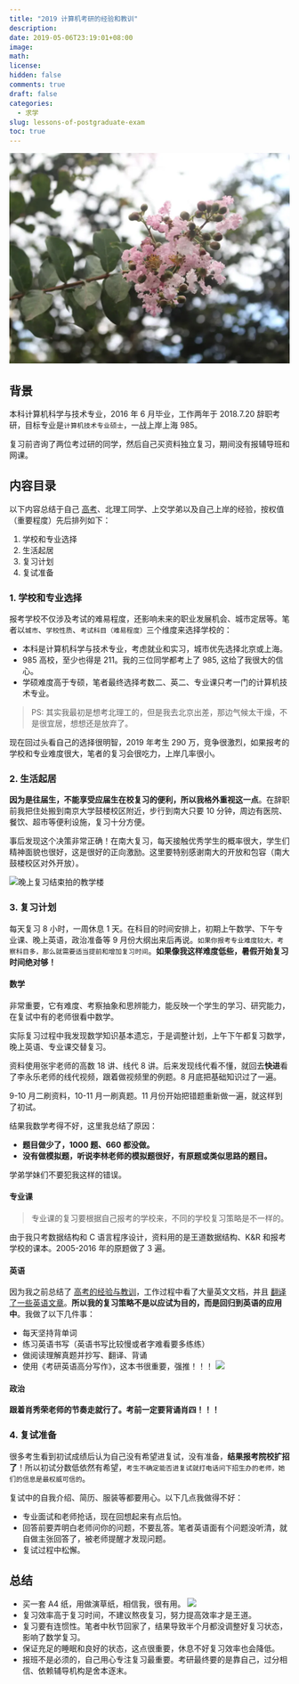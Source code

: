 ```yaml
---
title: "2019 计算机考研的经验和教训"
description:
date: 2019-05-06T23:19:01+08:00
image:
math:
license:
hidden: false
comments: true
draft: false
categories:
  - 求学
slug: lessons-of-postgraduate-exam
toc: true
---
```


![](https://raw.githubusercontent.com/alwqx/osshub/master/oss/banner/flower_00.jpg)

## 背景

本科计算机科学与技术专业，2016 年 6 月毕业，工作两年于 2018.7.20 辞职考研，目标专业是`计算机技术专业硕士`，一战上岸上海 985。

复习前咨询了两位考过研的同学，然后自己买资料独立复习，期间没有报辅导班和网课。

<!--more-->

## 内容目录

以下内容总结于自己 [高考](https://blog.adolphlwq.xyz/college-entrance-examination-experience-and-lessons/)、北理工同学、上交学弟以及自己上岸的经验，按权值（重要程度）先后排列如下：

1. 学校和专业选择
2. 生活起居
3. 复习计划
4. 复试准备

### 1. 学校和专业选择

报考学校不仅涉及考试的难易程度，还影响未来的职业发展机会、城市定居等。笔者以`城市`、`学校性质`、`考试科目（难易程度）`三个维度来选择学校的：

- 本科是计算机科学与技术专业，考虑就业和实习，城市优先选择北京或上海。
- 985 高校，至少也得是 211。我的三位同学都考上了 985, 这给了我很大的信心。
- 学硕难度高于专硕，笔者最终选择考数二、英二、专业课只考一门的计算机技术专业。

> PS: 其实我最初是想考北理工的，但是我去北京出差，那边气候太干燥，不是很宜居，想想还是放弃了。

现在回过头看自己的选择很明智，2019 年考生 290 万，竞争很激烈，如果报考的学校和专业难度很大，笔者的复习会很吃力，上岸几率很小。

### 2. 生活起居

**因为是往届生，不能享受应届生在校复习的便利，所以我格外重视这一点**。在辞职前我把住处搬到南京大学鼓楼校区附近，步行到南大只要 10 分钟，周边有医院、餐饮、超市等便利设施，复习十分方便。

事后发现这个决策非常正确！在南大复习，每天接触优秀学生的概率很大，学生们精神面貌也很好，这是很好的正向激励。这里要特别感谢南大的开放和包容（南大鼓楼校区对外开放）。

![晚上复习结束拍的教学楼](https://pic4.zhimg.com/80/v2-dc61e3ba16e71ab4d6c544f7b7eab2e7_hd.jpg)

### 3. 复习计划

每天复习 8 小时，一周休息 1 天。在科目的时间安排上，初期上午数学、下午专业课、晚上英语，政治准备等 9 月份大纲出来后再说。`如果你报考专业难度较大，考察科目多，那么就需要适当提前和增加复习时间`。**如果像我这样难度低些，暑假开始复习时间绝对够！**

#### 数学

非常重要，它有难度、考察抽象和思辨能力，能反映一个学生的学习、研究能力，在复试中有的老师很看中数学。

实际复习过程中我发现数学知识基本遗忘，于是调整计划，上午下午都复习数学，晚上英语、专业课交替复习。

资料使用张宇老师的高数 18 讲、线代 8 讲。后来发现线代看不懂，就回去**快进**看了李永乐老师的线代视频，跟着做视频里的例题。8 月底把基础知识过了一遍。

9-10 月二刷资料，10-11 月一刷真题。11 月份开始把错题重新做一遍，就这样到了初试。

结果我数学考得不好，这里我总结了原因：

- **题目做少了，1000 题、660 都没做。**
- **没有做模拟题，听说李林老师的模拟题很好，有原题或类似思路的题目。**

学弟学妹们不要犯我这样的错误。

#### 专业课

> 专业课的复习要根据自己报考的学校来，不同的学校复习策略是不一样的。

由于我只考数据结构和 C 语言程序设计，资料用的是王道数据结构、K&R 和报考学校的课本。2005-2016 年的原题做了 3 遍。

#### 英语

因为我之前总结了 [高考的经验与教训](https://blog.adolphlwq.xyz/college-entrance-examination-experience-and-lessons/)，工作过程中看了大量英文文档，并且 [翻译了一些英语文章](https://adolphlwq.xyz/translate/#/)。**所以我的复习策略不是以应试为目的，而是回归到英语的应用中**。我做了以下几件事：

- 每天坚持背单词
- 练习英语书写（英语书写比较慢或者字难看要多练练）
- 做阅读理解真题并抄写、翻译、背诵
- 使用《考研英语高分写作》，这本书很重要，强推！！！
  ![](https://pic3.zhimg.com/80/v2-8dc579b70e34743096d4a046cda478f8_hd.jpg)

#### 政治

**跟着肖秀荣老师的节奏走就行了。考前一定要背诵肖四！！！**

### 4. 复试准备

很多考生看到初试成绩后认为自己没有希望进复试，没有准备，**结果报考院校扩招了**！所以初试分数低依然有希望，`考生不确定能否进复试就打电话问下招生办的老师，她们的信息是最权威可信的`。

复试中的自我介绍、简历、服装等都要用心。以下几点我做得不好：

- 专业面试和老师抢话，现在回想起来有点后怕。
- 回答前要弄明白老师问你的问题，不要乱答。笔者英语面有个问题没听清，就自做主张回答了，被老师提醒才发现问题。
- 复试过程中松懈。

## 总结

- 买一套 A4 纸，用做演草纸，相信我，很有用。
  <img src="https://i.loli.net/2019/04/24/5cc0569a08a05.jpg" width="396" width="297"></img>
- 复习效率高于复习时间，不建议熬夜复习，努力提高效率才是王道。
- 复习要有连惯性。笔者中秋节回家了，结果导致半个月都没调整好复习状态，影响了数学复习。
- 保证充足的睡眠和良好的状态，这点很重要，休息不好复习效率也会降低。
- 报班不是必须的，自己用心专注复习最重要。考研最终要的是靠自己，过分相信、依赖辅导机构是舍本逐末。

<div style="display:none;">行文至此，感慨万千，深知个人能力有限，非常感谢一路走来帮助过我的人：张学弟、刘总、方姐、小胖、小坚强等。尤其是张学弟，在我情绪崩溃时帮我调整状态，准备复试自暴自弃时鼓励我。</div>
